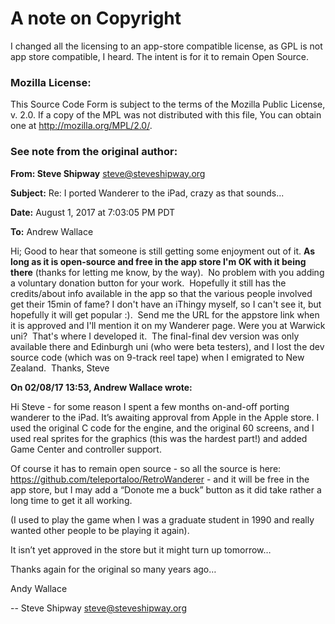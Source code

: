# A note on Copyright

I changed all the licensing to an app-store compatible license, as GPL is not app store compatible, I heard.  The intent is for it to remain Open Source.  

### Mozilla License:

This Source Code Form is subject to the terms of the Mozilla Public License, v. 2.0. If a copy of the MPL was not distributed with this file, You can obtain one at http://mozilla.org/MPL/2.0/. 


### See note from the original author:



**From: Steve Shipway** <steve@steveshipway.org>

**Subject:** Re: I ported Wanderer to the iPad, crazy as that sounds...

**Date:** August 1, 2017 at 7:03:05 PM PDT

**To:** Andrew Wallace 

Hi;
Good to hear that someone is still getting some enjoyment out of it.
**As long as it is open-source and free in the app store I'm OK with it being there** (thanks for letting me know, by the way).  No problem with you adding a voluntary donation button for your work.  Hopefully it still has the credits/about info available in the app so that the various people involved get their 15min of fame?
I don't have an iThingy myself, so I can't see it, but hopefully it will get popular :).  Send me the URL for the appstore link when it is approved and I'll mention it on my Wanderer page.
Were you at Warwick uni?  That's where I developed it.  The final-final dev version was only available there and Edinburgh uni (who were beta testers), and I lost the dev source code (which was on 9-track reel tape) when I emigrated to New Zealand. 
Thanks,
Steve 

**On 02/08/17 13:53, Andrew Wallace wrote:**

Hi Steve - for some reason I spent a few months on-and-off porting wanderer to the iPad.  It’s awaiting approval from Apple in the Apple store.  I used the original C code for the engine, and the original 60 screens,  and I used real sprites for the graphics (this was the hardest part!) and added Game Center and controller support.  

Of course it has to remain open source - so all the source is here:   https://github.com/teleportaloo/RetroWanderer - and it will be free in the app store, but I may add a “Donote me a buck” button as it did take rather a long time to get it all working.

(I used to play the game when I was a graduate student in 1990 and really wanted other people to be playing it again).

It isn’t yet approved in the store but it might turn up tomorrow…

Thanks again for the original so many years ago…

Andy Wallace

-- 
Steve Shipway
steve@steveshipway.org
